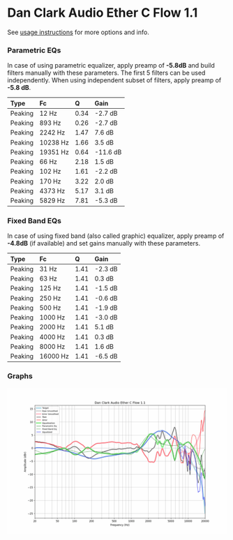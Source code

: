 # Dan Clark Audio Ether C Flow 1.1
See [usage instructions](https://github.com/jaakkopasanen/AutoEq#usage) for more options and info.

### Parametric EQs
In case of using parametric equalizer, apply preamp of **-5.8dB** and build filters manually
with these parameters. The first 5 filters can be used independently.
When using independent subset of filters, apply preamp of **-5.8 dB**.

| Type    | Fc       |    Q | Gain     |
|:--------|:---------|:-----|:---------|
| Peaking | 12 Hz    | 0.34 | -2.7 dB  |
| Peaking | 893 Hz   | 0.26 | -2.7 dB  |
| Peaking | 2242 Hz  | 1.47 | 7.6 dB   |
| Peaking | 10238 Hz | 1.66 | 3.5 dB   |
| Peaking | 19351 Hz | 0.64 | -11.6 dB |
| Peaking | 66 Hz    | 2.18 | 1.5 dB   |
| Peaking | 102 Hz   | 1.61 | -2.2 dB  |
| Peaking | 170 Hz   | 3.22 | 2.0 dB   |
| Peaking | 4373 Hz  | 5.17 | 3.1 dB   |
| Peaking | 5829 Hz  | 7.81 | -5.3 dB  |

### Fixed Band EQs
In case of using fixed band (also called graphic) equalizer, apply preamp of **-4.8dB**
(if available) and set gains manually with these parameters.

| Type    | Fc       |    Q | Gain    |
|:--------|:---------|:-----|:--------|
| Peaking | 31 Hz    | 1.41 | -2.3 dB |
| Peaking | 63 Hz    | 1.41 | 0.3 dB  |
| Peaking | 125 Hz   | 1.41 | -1.5 dB |
| Peaking | 250 Hz   | 1.41 | -0.6 dB |
| Peaking | 500 Hz   | 1.41 | -1.9 dB |
| Peaking | 1000 Hz  | 1.41 | -3.0 dB |
| Peaking | 2000 Hz  | 1.41 | 5.1 dB  |
| Peaking | 4000 Hz  | 1.41 | 0.3 dB  |
| Peaking | 8000 Hz  | 1.41 | 1.6 dB  |
| Peaking | 16000 Hz | 1.41 | -6.5 dB |

### Graphs
![](./Dan%20Clark%20Audio%20Ether%20C%20Flow%201.1.png)